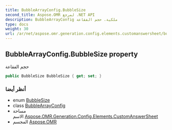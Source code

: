 ```yaml
---
title: BubbleArrayConfig.BubbleSize
second_title: Aspose.OMR لمرجع .NET API
description: BubbleArrayConfig ملكية. حجم الفقاعة
type: docs
weight: 30
url: /ar/net/aspose.omr.generation.config.elements.customanswersheet/bubblearrayconfig/bubblesize/
---
```

## BubbleArrayConfig.BubbleSize property

حجم الفقاعة

```csharp
public BubbleSize BubbleSize { get; set; }
```

### أنظر أيضا

* enum [BubbleSize](../../../aspose.omr.generation/bubblesize/)
* class [BubbleArrayConfig](../)
* مساحة الاسم [Aspose.OMR.Generation.Config.Elements.CustomAnswerSheet](../../bubblearrayconfig/)
* المجسم [Aspose.OMR](../../../)


